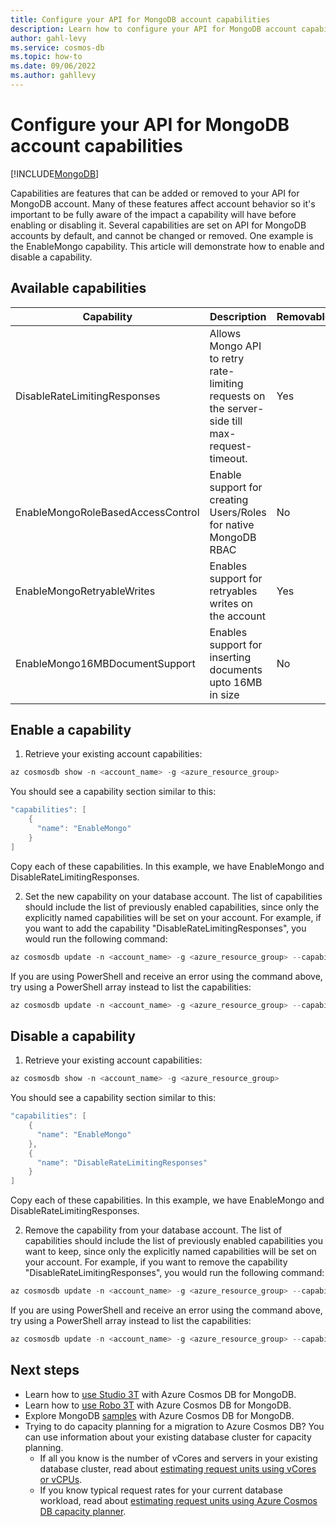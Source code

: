 ```yaml
---
title: Configure your API for MongoDB account capabilities
description: Learn how to configure your API for MongoDB account capabilities
author: gahl-levy
ms.service: cosmos-db
ms.topic: how-to
ms.date: 09/06/2022
ms.author: gahllevy
---
```


# Configure your API for MongoDB account capabilities
[!INCLUDE[MongoDB](../includes/appliesto-mongodb.md)]

Capabilities are features that can be added or removed to your API for MongoDB account. Many of these features affect account behavior so it's important to be fully aware of the impact a capability will have before enabling or disabling it. Several capabilities are set on API for MongoDB accounts by default, and cannot be changed or removed. One example is the EnableMongo capability. This article will demonstrate how to enable and disable a capability. 

## Available capabilities
| Capability                        | Description                                                                                    | Removable |   |   |
|-----------------------------------|------------------------------------------------------------------------------------------------|-----------|---|---|
| DisableRateLimitingResponses      | Allows Mongo API to retry rate-limiting requests on the server-side till max-request-timeout.  | Yes       |   |   |
| EnableMongoRoleBasedAccessControl | Enable support for creating Users/Roles for native MongoDB RBAC                                | No        |   |   |
| EnableMongoRetryableWrites        | Enables support for retryables writes on the account                                           | Yes       |   |   |
| EnableMongo16MBDocumentSupport    | Enables support for inserting documents upto 16MB in size                                      | No        |   |   |

## Enable a capability
1. Retrieve your existing account capabilities:
```powershell
az cosmosdb show -n <account_name> -g <azure_resource_group>
```
You should see a capability section similar to this:
```powershell
"capabilities": [
    {
      "name": "EnableMongo"
    }
]
```
Copy each of these capabilities. In this example, we have EnableMongo and DisableRateLimitingResponses.

2. Set the new capability on your database account. The list of capabilities should include the list of previously enabled capabilities, since only the explicitly named capabilities will be set on your account. For example, if you want to add the capability "DisableRateLimitingResponses", you would run the following command: 
```powershell
az cosmosdb update -n <account_name> -g <azure_resource_group> --capabilities EnableMongo, DisableRateLimitingResponses
```
If you are using PowerShell and receive an error using the command above, try using a PowerShell array instead to list the capabilities: 
```powershell
az cosmosdb update -n <account_name> -g <azure_resource_group> --capabilities @("EnableMongo","DisableRateLimitingResponses")
```

## Disable a capability
1. Retrieve your existing account capabilities:
```powershell
az cosmosdb show -n <account_name> -g <azure_resource_group>
```
You should see a capability section similar to this:
```powershell
"capabilities": [
    {
      "name": "EnableMongo"
    },
    {
      "name": "DisableRateLimitingResponses"
    }
]
```
Copy each of these capabilities. In this example, we have EnableMongo and DisableRateLimitingResponses.

2. Remove the capability from your database account. The list of capabilities should include the list of previously enabled capabilities you want to keep, since only the explicitly named capabilities will be set on your account. For example, if you want to remove the capability "DisableRateLimitingResponses", you would run the following command: 
```powershell
az cosmosdb update -n <account_name> -g <azure_resource_group> --capabilities EnableMongo
```
If you are using PowerShell and receive an error using the command above, try using a PowerShell array instead to list the capabilities: 
```powershell
az cosmosdb update -n <account_name> -g <azure_resource_group> --capabilities @("EnableMongo")
```

## Next steps

- Learn how to [use Studio 3T](connect-using-mongochef.md) with Azure Cosmos DB for MongoDB.
- Learn how to [use Robo 3T](connect-using-robomongo.md) with Azure Cosmos DB for MongoDB.
- Explore MongoDB [samples](nodejs-console-app.md) with Azure Cosmos DB for MongoDB.
- Trying to do capacity planning for a migration to Azure Cosmos DB? You can use information about your existing database cluster for capacity planning.
    - If all you know is the number of vCores and servers in your existing database cluster, read about [estimating request units using vCores or vCPUs](../convert-vcore-to-request-unit.md). 
    - If you know typical request rates for your current database workload, read about [estimating request units using Azure Cosmos DB capacity planner](estimate-ru-capacity-planner.md).
